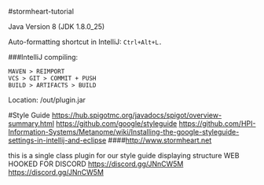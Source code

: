 #stormheart-tutorial

Java Version 8 (JDK 1.8.0_25)

Auto-formatting shortcut in IntelliJ: ```Ctrl+Alt+L.```

###IntelliJ compiling:
```
MAVEN > REIMPORT
VCS > GIT > COMMIT + PUSH
BUILD > ARTIFACTS > BUILD
```
Location: /out/plugin.jar

#Style Guide
https://hub.spigotmc.org/javadocs/spigot/overview-summary.html
https://github.com/google/styleguide
https://github.com/HPI-Information-Systems/Metanome/wiki/Installing-the-google-styleguide-settings-in-intellij-and-eclipse
####http://www.stormheart.net



this is a single class plugin for our style guide displaying structure
WEB HOOKED FOR DISCORD https://discord.gg/JNnCW5M
https://discord.gg/JNnCW5M